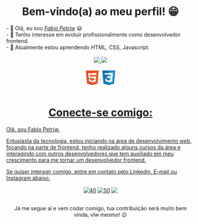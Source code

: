 <h1 align="center">Bem-vindo(a) ao meu perfil! 😁</h1>
- 👋 Olá, eu sou <a href="https://www.linkedin.com/in/fabiopetriw/"><i>Fabio Petriw</i></a> 😃️</br>
- 👀 Tenho interesse em evoluir profissionalmente como desenvolvedor frontend.</br>
- 🌱 Atualmente estou aprendendo HTML, CSS, Javascript.</br>

</br>

 <div align="center">
  <a href="https://github.com/FabioPetriw">
  <img height="150em" src="https://github-readme-stats.vercel.app/api?username=FabioPetriw&show_icons=true&theme=dracula"/>
  <img height="150em" src="https://github-readme-stats.vercel.app/api/top-langs/?username=FabioPetriw&layout=compact&theme=dracula"/>
</div>
 
<div div align="center"><br>
  <img align="center" alt="HTML" height="40" width="40" src="https://raw.githubusercontent.com/devicons/devicon/master/icons/html5/html5-original.svg">
  <img align="center" alt="CSS" height="40" width="40" src="https://raw.githubusercontent.com/devicons/devicon/master/icons/css3/css3-original.svg">

</div>
 
 <br>
 
 <h1 align="center">Conecte-se comigo:</h1>
 
Olá, sou Fabio Petriw. 
 
Entusiasta da tecnologia, estou iniciando na área de desenvolvimento web, focando na parte de frontend, tenho realizado alguns cursos da área e interagindo com outros desenvolvedores que tem auxiliado em meu crescimento para me tornar um desenvolvedor frontend.
 
Se quiser interagir comigo, entre em contato pelo Linkedin, E-mail ou Instagram abaixo.
 

 <div align="center">
 <a href="https://www.linkedin.com/in/fabio-petriw-2b5208250/" target="_blank"><img align="center" alt="40" width="50" src="https://cdn-icons-png.flaticon.com/512/3536/3536505.png" target="_blank"></a>   
 <a href="malito:fabiopetriw13112004@gmail.com" target="_blank"><img align="center" alt="50" width="50" src="https://cdn-icons-png.flaticon.com/512/888/888853.png"></a> 
 <a href="https://www.instagram.com/fabiopetriw/" target="_blank"><img  align="center"  src="https://cdn-icons-png.flaticon.com/512/1409/1409946.png" width='50' style="max-width:100%;"/></a> 
 </div>
 
 </br>

<p align="center">Já me segue aí e vem codar comigo, tua contribuição será muito bem vinda, vlw mesmo! 😉️</h2>
